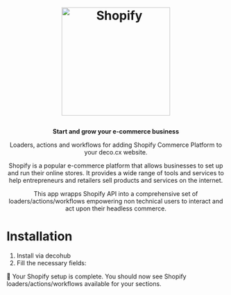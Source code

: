 <h1>
  <p align="center">
    <a href="https://www.shopify.com/">
      <img alt="Shopify" src="https://github.com/deco-cx/apps/assets/1753396/e1a11771-3e39-42ee-bff7-75565f10fb30" width="250" />
    </a>
  </p>
</h1>

<p align="center">
  <strong>
    Start and grow your e-commerce business
  </strong>
</p>
<p align="center">
  Loaders, actions and workflows for adding Shopify Commerce Platform to your deco.cx website.
</p>

<p align="center">
Shopify is a popular e-commerce platform that allows businesses to set up and run their online stores. It provides a wide range of tools and services to help entrepreneurs and retailers sell products and services on the internet.
</p>

<p align="center">
This app wrapps Shopify API into a comprehensive set of
loaders/actions/workflows empowering non technical users to interact and act
upon their headless commerce.
</p>

# Installation

1. Install via decohub
2. Fill the necessary fields:

🎉 Your Shopify setup is complete. You should now see Shopify
loaders/actions/workflows available for your sections.
